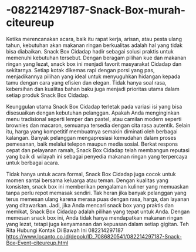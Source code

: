 # -082214297187-Snack-Box-murah-citeureup
Ketika merencanakan acara, baik itu rapat kerja, arisan, atau pesta ulang tahun, kebutuhan akan makanan ringan berkualitas adalah hal yang tidak bisa diabaikan. Snack Box Cidadap hadir sebagai solusi praktis untuk memenuhi kebutuhan tersebut. Dengan beragam pilihan kue dan makanan ringan yang lezat, snack box ini menjadi favorit masyarakat Cidadap dan sekitarnya. Setiap kotak dikemas rapi dengan porsi yang pas, menjadikannya pilihan yang ideal untuk menyuguhkan hidangan kepada tamu dengan cara yang efisien dan elegan. Tidak hanya soal rasa, kebersihan dan kualitas bahan baku juga menjadi prioritas utama dalam setiap produk Snack Box Cidadap.

Keunggulan utama Snack Box Cidadap terletak pada variasi isi yang bisa disesuaikan dengan kebutuhan pelanggan. Apakah Anda menginginkan menu tradisional seperti lemper dan pastel, atau camilan modern seperti brownies dan macaron, semuanya tersedia dengan cita rasa autentik. Selain itu, harga yang kompetitif membuatnya semakin diminati oleh berbagai kalangan. Banyak pelanggan mengapresiasi kemudahan dalam proses pemesanan, baik melalui telepon maupun media sosial. Berkat respons cepat dan pelayanan ramah, Snack Box Cidadap telah membangun reputasi yang baik di wilayah ini sebagai penyedia makanan ringan yang terpercaya untuk berbagai acara.

Tidak hanya untuk acara formal, Snack Box Cidadap juga cocok untuk momen santai bersama keluarga atau teman. Dengan kualitas yang konsisten, snack box ini memberikan pengalaman kuliner yang memuaskan tanpa perlu repot memasak sendiri. Tak heran jika banyak pelanggan yang terus memesan ulang karena merasa puas dengan rasa, harga, dan layanan yang ditawarkan. Jadi, jika Anda mencari snack box yang praktis dan memikat, Snack Box Cidadap adalah pilihan yang tepat untuk Anda. Dengan memesan snack box ini, Anda tidak hanya mendapatkan makanan ringan yang lezat, tetapi juga kenyamanan dan kepuasan dalam setiap gigitan.
Teh Rita
Hubungi Kontak Di Bawah Ini
082214297187
https://www.locanto.co.id/depok/ID_7086820541/082214297187-Snack-Box-Event-citeureup.html

